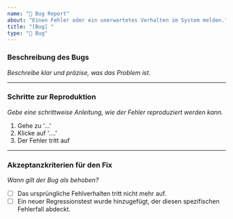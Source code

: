 ```yaml
---
name: "🐞 Bug Report"
about: "Einen Fehler oder ein unerwartetes Verhalten im System melden."
title: "[Bug] "
type: "🐞 Bug"
---
```


### Beschreibung des Bugs
*Beschreibe klar und präzise, was das Problem ist.*

---

### Schritte zur Reproduktion
*Gebe eine schrittweise Anleitung, wie der Fehler reproduziert werden kann.*

1.  Gehe zu '...'
2.  Klicke auf '....'
3.  Der Fehler tritt auf

---

### Akzeptanzkriterien für den Fix
*Wann gilt der Bug als behoben?*

- [ ] Das ursprüngliche Fehlverhalten tritt nicht mehr auf.
- [ ] Ein neuer Regressionstest wurde hinzugefügt, der diesen spezifischen Fehlerfall abdeckt.
